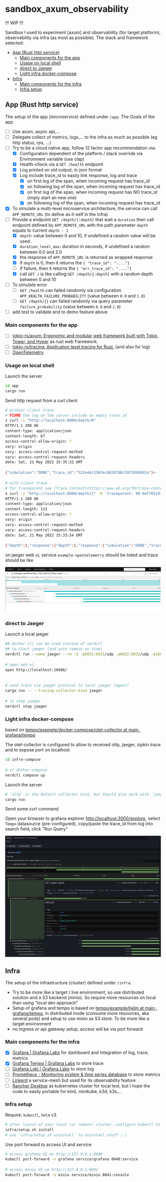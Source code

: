 # sandbox_axum_observability <!-- omit in toc -->

!!! WIP !!!

Sandbox I used to experiment [axum] and observability (for target platform), observability via infra (as most as possible). The stack and framework selected:

- [App (Rust http service)](#app-rust-http-service)
  - [Main components for the app](#main-components-for-the-app)
  - [Usage on local shell](#usage-on-local-shell)
  - [direct to Jaeger](#direct-to-jaeger)
  - [Light infra docker-compose](#light-infra-docker-compose)
- [Infra](#infra)
  - [Main components for the infra](#main-components-for-the-infra)
  - [Infra setup](#infra-setup)

## App (Rust http service)

The setup of the app (microservice) defined under `/app`. The Goals of the app

- [ ] Use axum, async api,...
- [ ] Delegate collect of metrics, logs,... to the infra as much as possible (eg http status, rps, ...)
- [ ] Try to be a cloud native app, follow 12 factor app recommendation via:
  - [x] Configuration dependent of the platform / stack override via Environment variable (use clap)
  - [x] Health-check via a `GET /health` endpoint
  - [x] Log printed on std output, in json format
  - [x] Log include trace_id to easily link response, log and trace
    - [x] on first log of the span, when incoming request has trace_id
    - [x] on following log of the span, when incoming request has trace_id
    - [x] on first log of the span, when incoming request has NO trace_id (imply start an new one)
    - [x] on following log of the span, when incoming request has trace_id
- [x] To simulate a multi-level microservice architecture, the service can call `APP_REMOTE_URL` (to define as it-self in the infra)
- [ ] Provide a endpoint `GET /depth/{:depth}` that wait a `duration` then call endpoint defined by `APP_REMOTE_URL` with the path parameter `depth` equals to current `depth - 1`
  - [x] `depth`: value between 0 and 10, if undefined a random value will be used.
  - [x] `duration_level_max`: duration in seconds, if undefined a random between 0.0 and 2.0
  - [x] the response of `APP_REMOTE_URL` is returned as wrapped response
  - [x] if `depth` is 0, then it returns the `{ "trace_id": "...."}`
  - [ ] if failure, then it returns the `{ "err_trace_id": "...."}`
  - [x] call `GET /` is like calling `GET /depth/{:depth}` with a random depth between 0 and 10
- [ ] To simulate error
  - [ ] `GET /health` can failed randomly via configuration `APP_HEALTH_FAILURE_PROBABILITY` (value between `0.0` and `1.0`)
  - [ ] `GET /depth/{}` can failed randomly via query parameter `failure_probability` (value between `0.0` and `1.0`)
- [ ] add test to validate and to demo feature above

### Main components for the app

- [ ] [tokio-rs/axum: Ergonomic and modular web framework built with Tokio, Tower, and Hyper](https://github.com/tokio-rs/axum) as rust web framework.
- [ ] [tokio-rs/tracing: Application level tracing for Rust.](https://github.com/tokio-rs/tracing) (and also for log)
- [ ] [OpenTelemetry](https://opentelemetry.io/)

### Usage on local shell

Launch the server

```sh
cd app
cargo run
```

Send http request from a curl client

```sh
# without client trace
# FIXME the log on the server include an empty trace_id
❯ curl -i "http://localhost:8080/depth/0"
HTTP/1.1 200 OK
content-type: application/json
content-length: 67
access-control-allow-origin: *
vary: origin
vary: access-control-request-method
vary: access-control-request-headers
date: Sat, 21 May 2022 15:35:32 GMT

{"simulation":"DONE","trace_id":"522e44c536fec8020790c59f20560d1a"}⏎

# with client trace
# for traceparent see [Trace Context](https://www.w3.org/TR/trace-context/#trace-context-http-headers-format)
❯ curl -i "http://localhost:8080/depth/2" -H 'traceparent: 00-0af7651916cd43dd8448eb211c80319c-b9c7c989f97918e1-00'
HTTP/1.1 200 OK
content-type: application/json
content-length: 113
access-control-allow-origin: *
vary: origin
vary: access-control-request-method
vary: access-control-request-headers
date: Sat, 21 May 2022 15:33:54 GMT

{"depth":2,"response":{"depth":1,"response":{"simulation":"DONE","trace_id":"0af7651916cd43dd8448eb211c80319c"}}}⏎
```

on jaeger web ui,  service `example-opentelemetry` should be listed and trace should be like

![trace in jaeger](doc/images/20220521164336.png)

### direct to Jaeger

Launch a local jaeger

```sh
## docker cli can be used instead of nerdctl
## to start jaeger (and auto remove on stop)
nerdctl run --name jaeger --rm -d -p6831:6831/udp -p6832:6832/udp -p16686:16686 jaegertracing/all-in-one:latest

# open web ui
open http://localhost:16686/


# send trace via jaeger protocol to local jaeger (agent)
cargo run -- --tracing-collector-kind jaeger

# to stop jaeger
nerdctl stop jaeger
```

### Light infra docker-compose

based on [tempo/example/docker-compose/otel-collector at main · grafana/tempo](https://github.com/grafana/tempo/tree/main/example/docker-compose/otel-collector)

The otel-collector is configured to allow to received oltp, jaeger, zipkin trace and to expose port on localhost

```sh
cd infra-compose

# or docker-compose
nerdctl compose up
```

Launch the server

```sh
# `oltp` is the default collector kind, but should also work with `jaeger`
cargo run
```

Send some curl command

Open your browser to grafana explorer [http://localhost:3000/explore](http://localhost:3000/explore), select `Tempo` datasource (pre-configured),  copy/paste the trace_id from log into search field, click "Run Query"

![](doc/images/20220522173234.png)
## Infra

The setup of the infrastructure (cluster) defined under `/infra`.

- Try to be more like a target / live environment, so use distributed solution and a S3 backend (minio). So require more resources on local than using "local dev approach"
- Setup of grafana and tempo is based on [tempo/example/helm at main · grafana/tempo](https://github.com/grafana/tempo/tree/main/example/helm), in distributed mode (consume more resources, aka several pods) and setup to use minio as S3 store. To be more like a target environment
- no ingress or api gateway setup, access will be via port forward

### Main components for the infra

- [x] [Grafana | Grafana Labs](https://grafana.com/oss/grafana/) for dashboard and integration of log, trace, metrics
- [x] [Grafana Tempo | Grafana Labs](https://grafana.com/oss/tempo/) to store trace
- [ ] [Grafana Loki | Grafana Labs](https://grafana.com/oss/loki/) to store log
- [ ] [Prometheus - Monitoring system & time series database](https://prometheus.io/) to store metrics
- [ ] [Linkerd](https://linkerd.io/) a service-mesh but used for its observability feature
- [ ] [Rancher Desktop](https://rancherdesktop.io/) as kubernetes cluster for local test, but I hope the code to easily portable for kind, minikube, k3d, k3s,...

### Infra setup

Require: `kubectl`, `helm` v3

```sh
# after launch of your local (or remote) cluster, configure kubectl to access it as current context
infra/setup.sh install
# use `infra/setup.sh uninstall` to uninstall stuff ;-)
```

Use port forward to access UI and service

```sh
# access grafana UI on http://127.0.0.1:8040
kubectl port-forward -n grafana service/grafana 8040:service

# access minio UI on http://127.0.0.1:8041
kubectl port-forward -n minio service/minio 8041:console
```
